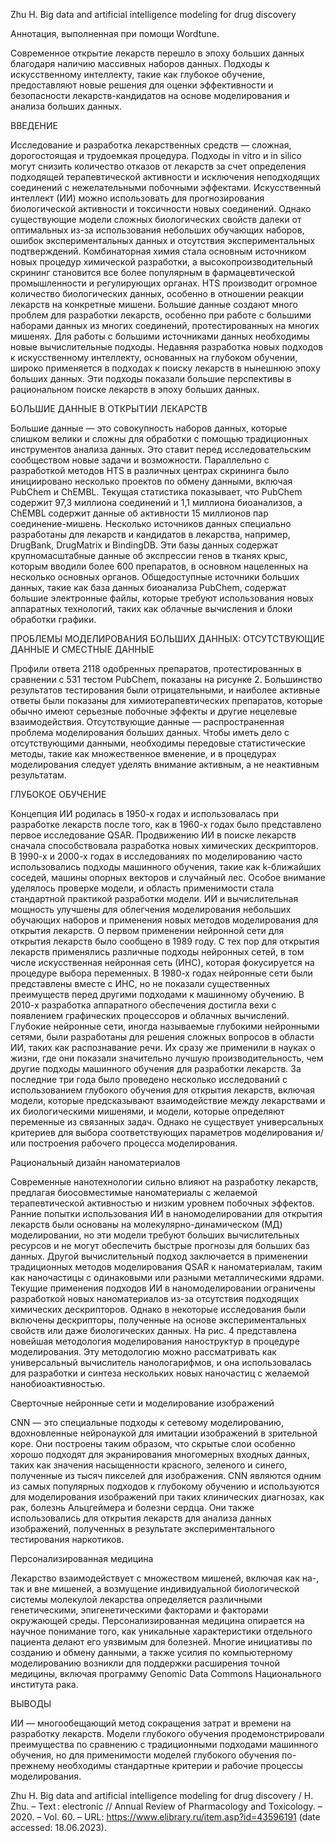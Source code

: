 Zhu H. Big data and artificial intelligence modeling for drug discovery 

Аннотация, выполненная при помощи Wordtune.

Современное открытие лекарств перешло в эпоху больших данных благодаря наличию массивных наборов данных. Подходы к искусственному интеллекту, такие как глубокое обучение, предоставляют новые решения для оценки эффективности и безопасности лекарств-кандидатов на основе моделирования и анализа больших данных.

ВВЕДЕНИЕ

Исследование и разработка лекарственных средств — сложная, дорогостоящая и трудоемкая процедура. Подходы in vitro и in silico могут снизить количество отказов от лекарств за счет определения подходящей терапевтической активности и исключения неподходящих соединений с нежелательными побочными эффектами.
Искусственный интеллект (ИИ) можно использовать для прогнозирования биологической активности и токсичности новых соединений. Однако существующие модели сложных биологических свойств далеки от оптимальных из-за использования небольших обучающих наборов, ошибок экспериментальных данных и отсутствия экспериментальных подтверждений.
Комбинаторная химия стала основным источником новых процедур химической разработки, а высокопроизводительный скрининг становится все более популярным в фармацевтической промышленности и регулирующих органах. HTS производит огромное количество биологических данных, особенно в отношении реакции лекарств на конкретные мишени.
Большие данные создают много проблем для разработки лекарств, особенно при работе с большими наборами данных из многих соединений, протестированных на многих мишенях. Для работы с большими источниками данных необходимы новые вычислительные подходы.
Недавняя разработка новых подходов к искусственному интеллекту, основанных на глубоком обучении, широко применяется в подходах к поиску лекарств в нынешнюю эпоху больших данных. Эти подходы показали большие перспективы в рациональном поиске лекарств в эпоху больших данных.

БОЛЬШИЕ ДАННЫЕ В ОТКРЫТИИ ЛЕКАРСТВ

Большие данные — это совокупность наборов данных, которые слишком велики и сложны для обработки с помощью традиционных инструментов анализа данных. Это ставит перед исследовательским сообществом новые задачи и возможности.
Параллельно с разработкой методов HTS в различных центрах скрининга было инициировано несколько проектов по обмену данными, включая PubChem и ChEMBL. Текущая статистика показывает, что PubChem содержит 97,3 миллиона соединений и 1,1 миллиона биоанализов, а ChEMBL содержит данные об активности 15 миллионов пар соединение-мишень.
Несколько источников данных специально разработаны для лекарств и кандидатов в лекарства, например, DrugBank, DrugMatrix и BindingDB. Эти базы данных содержат крупномасштабные данные об экспрессии генов в тканях крыс, которым вводили более 600 препаратов, в основном нацеленных на несколько основных органов.
Общедоступные источники больших данных, такие как база данных биоанализа PubChem, содержат большие электронные файлы, которые требуют использования новых аппаратных технологий, таких как облачные вычисления и блоки обработки графики.

ПРОБЛЕМЫ МОДЕЛИРОВАНИЯ БОЛЬШИХ ДАННЫХ: ОТСУТСТВУЮЩИЕ ДАННЫЕ И СМЕСТНЫЕ ДАННЫЕ

Профили ответа 2118 одобренных препаратов, протестированных в сравнении с 531 тестом PubChem, показаны на рисунке 2. Большинство результатов тестирования были отрицательными, и наиболее активные ответы были показаны для химиотерапевтических препаратов, которые обычно имеют серьезные побочные эффекты и другие нецелевые взаимодействия.
Отсутствующие данные — распространенная проблема моделирования больших данных. Чтобы иметь дело с отсутствующими данными, необходимы передовые статистические методы, такие как множественное вменение, и в процедурах моделирования следует уделять внимание активным, а не неактивным результатам.

ГЛУБОКОЕ ОБУЧЕНИЕ

Концепция ИИ родилась в 1950-х годах и использовалась при разработке лекарств после того, как в 1960-х годах было представлено первое исследование QSAR. Продвижению ИИ в поиске лекарств сначала способствовала разработка новых химических дескрипторов. В 1990-х и 2000-х годах в исследованиях по моделированию часто использовались подходы машинного обучения, такие как k-ближайших соседей, машины опорных векторов и случайный лес. Особое внимание уделялось проверке модели, и область применимости стала стандартной практикой разработки модели.
ИИ и вычислительная мощность улучшены для облегчения моделирования небольших обучающих наборов и применения новых методов моделирования для открытия лекарств. О первом применении нейронной сети для открытия лекарств было сообщено в 1989 году. С тех пор для открытия лекарств применялись различные подходы нейронных сетей, в том числе искусственная нейронная сеть (ИНС), которая фокусируется на процедуре выбора переменных.
В 1980-х годах нейронные сети были представлены вместе с ИНС, но не показали существенных преимуществ перед другими подходами к машинному обучению. В 2010-х разработка аппаратного обеспечения достигла вехи с появлением графических процессоров и облачных вычислений. Глубокие нейронные сети, иногда называемые глубокими нейронными сетями, были разработаны для решения сложных вопросов в области ИИ, таких как распознавание речи. Их сразу же применили в науках о жизни, где они показали значительно лучшую производительность, чем другие подходы машинного обучения для разработки лекарств.
За последние три года было проведено несколько исследований с использованием глубокого обучения для открытия лекарств, включая модели, которые предсказывают взаимодействие между лекарствами и их биологическими мишенями, и модели, которые определяют переменные из связанных задач. Однако не существует универсальных критериев для выбора соответствующих параметров моделирования и/или построения рабочего процесса моделирования.

Рациональный дизайн наноматериалов

Современные нанотехнологии сильно влияют на разработку лекарств, предлагая биосовместимые наноматериалы с желаемой терапевтической активностью и низким уровнем побочных эффектов. Ранние попытки использования ИИ в наномоделировании для открытия лекарств были основаны на молекулярно-динамическом (МД) моделировании, но эти модели требуют больших вычислительных ресурсов и не могут обеспечить быстрые прогнозы для больших баз данных. Другой вычислительный подход заключается в применении традиционных методов моделирования QSAR к наноматериалам, таким как наночастицы с одинаковыми или разными металлическими ядрами.
Текущие применения подходов ИИ в наномоделировании ограничены разработкой новых наноматериалов из-за отсутствия подходящих химических дескрипторов. Однако в некоторые исследования были включены дескрипторы, полученные на основе экспериментальных свойств или даже биологических данных. На рис. 4 представлена ​​новейшая методология моделирования наноструктур в процедуре моделирования. Эту методологию можно рассматривать как универсальный вычислитель нанологарифмов, и она использовалась для разработки и синтеза нескольких новых наночастиц с желаемой нанобиоактивностью.

Сверточные нейронные сети и моделирование изображений

CNN — это специальные подходы к сетевому моделированию, вдохновленные нейронаукой для имитации изображений в зрительной коре. Они построены таким образом, что скрытые слои особенно хорошо подходят для экранирования многомерных входных данных, таких как значения насыщенности красного, зеленого и синего, полученные из тысяч пикселей для изображения.
CNN являются одним из самых популярных подходов к глубокому обучению и используются для моделирования изображений при таких клинических диагнозах, как рак, болезнь Альцгеймера и болезни сердца. Они также использовались для открытия лекарств для анализа данных изображений, полученных в результате экспериментального тестирования наркотиков.

Персонализированная медицина

Лекарство взаимодействует с множеством мишеней, включая как на-, так и вне мишеней, а возмущение индивидуальной биологической системы молекулой лекарства определяется различными генетическими, эпигенетическими факторами и факторами окружающей среды. Персонализированная медицина опирается на научное понимание того, как уникальные характеристики отдельного пациента делают его уязвимым для болезней. Многие инициативы по созданию и обмену данными, а также усилия по компьютерному моделированию возникли для поддержки расширения точной медицины, включая программу Genomic Data Commons Национального института рака.

ВЫВОДЫ

ИИ — многообещающий метод сокращения затрат и времени на разработку лекарств. Модели глубокого обучения продемонстрировали преимущества по сравнению с традиционными подходами машинного обучения, но для применимости моделей глубокого обучения по-прежнему необходимы стандартные критерии и рабочие процессы моделирования.





Zhu H. Big data and artificial intelligence modeling for drug discovery / H. Zhu. – Text : electronic // Annual Review of Pharmacology and Toxicology. – 2020. – Vol. 60. – URL: https://www.elibrary.ru/item.asp?id=43596191 (date accessed: 18.06.2023).
